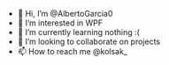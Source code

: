 - 👋 Hi, I’m @AlbertoGarcia0
- 👀 I’m interested in WPF
- 🌱 I’m currently learning nothing :(
- 💞️ I’m looking to collaborate on projects
- 📫 How to reach me @kolsak_

<!---
AlbertoGarcia0/AlbertoGarcia0 is a ✨ special ✨ repository because its `README.md` (this file) appears on your GitHub profile.
You can click the Preview link to take a look at your changes.
--->
